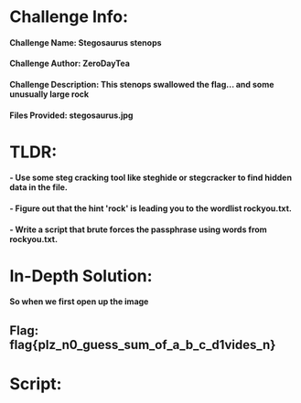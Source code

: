 # Challenge Info:

#### Challenge Name: Stegosaurus stenops

#### Challenge Author: ZeroDayTea

#### Challenge Description: This stenops swallowed the flag... and some unusually large rock

#### Files Provided: stegosaurus.jpg

# TLDR:

#### - Use some steg cracking tool like steghide or stegcracker to find hidden data in the file.
#### - Figure out that the hint 'rock' is leading you to the wordlist rockyou.txt.
#### - Write a script that brute forces the passphrase using words from rockyou.txt.

# In-Depth Solution: 

#### So when we first open up the image 

## Flag: flag{plz_n0_guess_sum_of_a_b_c_d1vides_n}

# Script: 

```python

```
